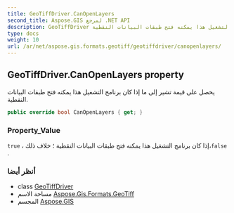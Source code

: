 ```yaml
---
title: GeoTiffDriver.CanOpenLayers
second_title: Aspose.GIS لمرجع .NET API
description: GeoTiffDriver ملكية. يحصل على قيمة تشير إلى ما إذا كان برنامج التشغيل هذا يمكنه فتح طبقات البيانات النقطية.
type: docs
weight: 10
url: /ar/net/aspose.gis.formats.geotiff/geotiffdriver/canopenlayers/
---
```

## GeoTiffDriver.CanOpenLayers property

يحصل على قيمة تشير إلى ما إذا كان برنامج التشغيل هذا يمكنه فتح طبقات البيانات النقطية.

```csharp
public override bool CanOpenLayers { get; }
```

### Property_Value

`true` ، إذا كان برنامج التشغيل هذا يمكنه فتح طبقات البيانات النقطية ؛ خلاف ذلك،`false` .

### أنظر أيضا

* class [GeoTiffDriver](../)
* مساحة الاسم [Aspose.Gis.Formats.GeoTiff](../../geotiffdriver/)
* المجسم [Aspose.GIS](../../../)


